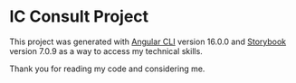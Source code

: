 # IC Consult Project

This project was generated with [Angular CLI](https://github.com/angular/angular-cli) version 16.0.0 and [Storybook](https://storybook.js.org) version 7.0.9 as a way to access my technical skills.

Thank you for reading my code and considering me.
